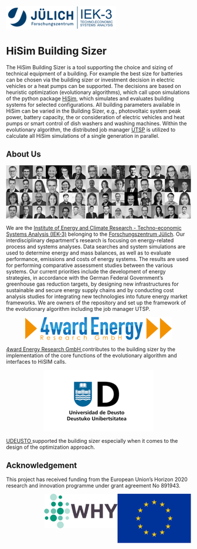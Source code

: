 <a href="https://www.fz-juelich.de/en/iek/iek-3"><img src="https://raw.githubusercontent.com/OfficialCodexplosive/README_Assets/862a93188b61ab4dd0eebde3ab5daad636e129d5/FJZ_IEK-3_logo.svg" alt="FZJ Logo" width="300px"></a>

# HiSim Building Sizer

The HiSim Building Sizer is a tool supporting the choice and sizing of technical equipment of a building. For example the best size for batteries can be chosen via the building sizer or investment decision in electric vehicles or a heat pumps can be supported. The decisions are based on heuristic optimization (evolutionary algorithms), which call upon simulations of the python package [HiSim](https://github.com/FZJ-IEK3-VSA/HiSim), which simulates and evaluates building systems for selected configurations.
All building parameters available in HiSim can be varied in the Building Sizer, e.g., photovoltaic system peak power, battery capacity, the or consideration of electric vehicles and heat pumps or smart control of dish washers and washing machines.
Within the evolutionary algorithm, the distributed job manager [UTSP](https://github.com/FZJ-IEK3-VSA/UTSP_Client) is utilized to calculate all HiSim simulations of a single generation in parallel.


## About Us
<p align="center"><a href="https://www.fz-juelich.de/en/iek/iek-3"><img src="https://github.com/OfficialCodexplosive/README_Assets/blob/master/iek3-wide.png?raw=true" alt="Institut TSA"></a></p>
We are the <a href="https://www.fz-juelich.de/en/iek/iek-3">Institute of Energy and Climate Research - Techno-economic Systems Analysis (IEK-3)</a> belonging to the <a href="https://www.fz-juelich.de/en">Forschungszentrum Jülich</a>. Our interdisciplinary department's research is focusing on energy-related process and systems analyses. Data searches and system simulations are used to determine energy and mass balances, as well as to evaluate performance, emissions and costs of energy systems. The results are used for performing comparative assessment studies between the various systems. Our current priorities include the development of energy strategies, in accordance with the German Federal Government’s greenhouse gas reduction targets, by designing new infrastructures for sustainable and secure energy supply chains and by conducting cost analysis studies for integrating new technologies into future energy market frameworks.
We are owners of the repository and set up the framework of the evolutionary algorithm including the job manager UTSP.




<p align="center"><a href="https://www.4wardenergy.at/en"><img src="logos/logo_4ER.png" alt="" width="400px"></a></p>
<a href="https://www.4wardenergy.at/en"> 4ward Energy Research GmbH </a> contributes to the building sizer by the implementation of the core functions of the evolutionary algorithm and interfaces to HiSIM calls.

<p align="center"><a href="https://www.deusto.es/en/inicio"><img src="logos/logo_deusto.png" alt=""></a></p>
<a href="https://www.deusto.es/en/inicio"> UDEUSTO </a> supported the building sizer especially when it comes to the design of the optimization approach.


## Acknowledgement
This project has received funding from the European Union’s Horizon 2020 research and innovation programme under grant agreement No 891943. 

<img src="logos/eulogo.png" alt="EU Logo" width="200px" style="float:right"></a>

<a href="https://www.why-h2020.eu/"><img src="logos/whylogo.jpg" alt="WHY Logo" width="200px" style="float:right"></a>